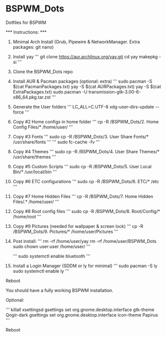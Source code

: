 # BSPWM_Dots
Dotfiles for BSPWM

*** Instructions: ***

1)  Minimal Arch Install (Grub, Pipewire & NetworkManager. Extra packages: git nano)

2)  Install yay
    ''' git clone https://aur.archlinux.org/yay.git
        cd yay
        makepkg -si '''

3)  Clone the BSPWM_Dots repo

4)  Install AUR & Pacman packages (optional: extra)
    ''' sudo pacman -S $(cat PacmanPackages.txt)
        yay -S $(cat AURPackages.txt)
        yay -S $(cat ExtraPackages.txt)
        sudo pacman -U transmission-gtk-3.00-6-x86_64.pkg.tar.zst '''

6)  Generate the User folders
    ''' LC_ALL=C.UTF-8 xdg-user-dirs-update --force '''

7)  Copy #2 Home configs in home folder
    ''' cp -R /BSPWM_Dots/2. Home Config Files/* /home/user/ '''

8)  Copy #3 Fonts
    ''' sudo cp -R /BSPWM_Dots/3. User Share Fonts/* /usr/share/fonts '''
    ''' sudo fc-cache -fv '''

9)  Copy #4 Themes
    ''' sudo cp -R /BSPWM_Dots/4. User Share Themes/* /usr/share/themes '''

10)  Copy #5 Custom Scripts
    ''' sudo cp -R /BSPWM_Dots/5. User Local Bin/* /usr/local/bin '''

11) Copy #6 ETC configurations
    ''' sudo cp -R /BSPWM_Dots/6. ETC/* /etc '''

12) Copy #7 Home Hidden Files
    ''' cp -R /BSPWM_Dots/7. Home Hidden Files/.* /home/user/ '''

13) Copy #8 Root config files
    ''' sudo cp -R /BSPWM_Dots/8. Root/Config/* /home/root '''

14) Copy #9 Pictures (needed for wallpaper & screen lock)
    ''' cp -R /BSPWM_Dots/9. Pictures/* /home/user/Pictures '''

15) Post install:
    ''' rm -rf /home/user/yay
        rm -rf /home/user/BSPWM_Dots
        sudo chown user:user /home/user/ '''

    ''' sudo systemctl enable bluetooth '''

16) Install a Login Manager (SDDM or ly for minimal)
    ''' sudo pacman -S ly
        sudo systemctl enable ly '''

Reboot

You should have a fully working BSPWM installation.

Optional:

''' killall xsettingsd
    gsettings set org.gnome.desktop.interface gtk-theme Qogir-dark
    gsettings set org.gnome.desktop.interface icon-theme Papirus '''

Reboot

